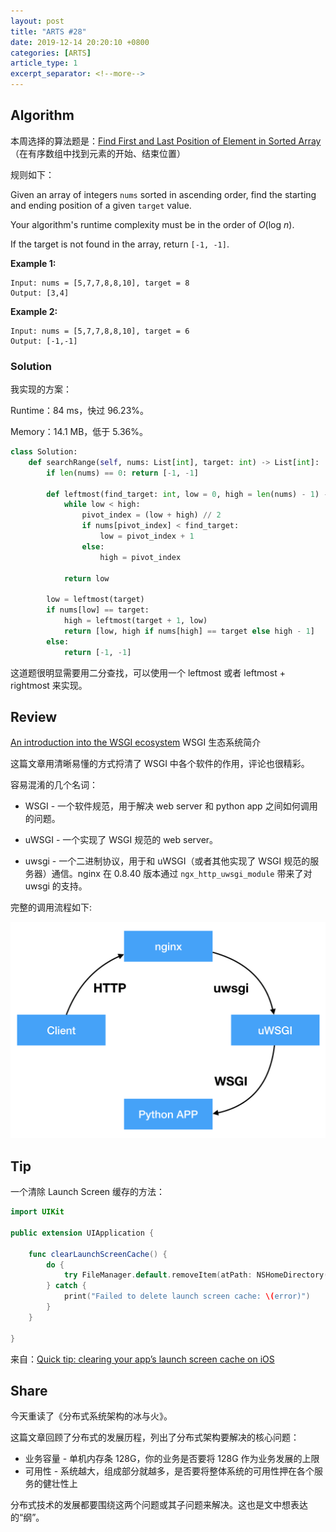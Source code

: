 ```yaml
---
layout: post
title: "ARTS #28"
date: 2019-12-14 20:20:10 +0800
categories: [ARTS]
article_type: 1
excerpt_separator: <!--more-->
---
```



## Algorithm

本周选择的算法题是：[Find First and Last Position of Element in Sorted Array](<https://leetcode.com/problems/find-first-and-last-position-of-element-in-sorted-array/>)（在有序数组中找到元素的开始、结束位置）

<!--more-->

规则如下：

Given an array of integers `nums` sorted in ascending order, find the starting and ending position of a given `target` value.

Your algorithm's runtime complexity must be in the order of *O*(log *n*).

If the target is not found in the array, return `[-1, -1]`.

**Example 1:**

```
Input: nums = [5,7,7,8,8,10], target = 8
Output: [3,4]
```

**Example 2:**

```
Input: nums = [5,7,7,8,8,10], target = 6
Output: [-1,-1]
```

### Solution

我实现的方案：

Runtime：84 ms，快过 96.23%。

Memory：14.1 MB，低于 5.36%。

```python
class Solution:
    def searchRange(self, nums: List[int], target: int) -> List[int]:
        if len(nums) == 0: return [-1, -1]
        
        def leftmost(find_target: int, low = 0, high = len(nums) - 1) -> int:
            while low < high:
                pivot_index = (low + high) // 2
                if nums[pivot_index] < find_target:
                    low = pivot_index + 1
                else:
                    high = pivot_index
                    
            return low
        
        low = leftmost(target)
        if nums[low] == target:
            high = leftmost(target + 1, low)
            return [low, high if nums[high] == target else high - 1]
        else:
            return [-1, -1]
```

这道题很明显需要用二分查找，可以使用一个 leftmost 或者 leftmost + rightmost 来实现。


## Review

[An introduction into the WSGI ecosystem](https://www.ultravioletsoftware.com/single-post/2017/03/23/An-introduction-into-the-WSGI-ecosystem)
WSGI 生态系统简介

这篇文章用清晰易懂的方式捋清了 WSGI 中各个软件的作用，评论也很精彩。

容易混淆的几个名词：

- WSGI - 一个软件规范，用于解决 web server 和 python app 之间如何调用的问题。

- uWSGI - 一个实现了 WSGI 规范的 web server。

- uwsgi - 一个二进制协议，用于和 uWSGI（或者其他实现了 WSGI 规范的服务器）通信。nginx 在 0.8.40 版本通过 `ngx_http_uwsgi_module` 带来了对 uwsgi 的支持。

完整的调用流程如下:

![Image 1](/assets/img/28-1.png)

## Tip

一个清除 Launch Screen 缓存的方法：

```swift
import UIKit

public extension UIApplication {

    func clearLaunchScreenCache() {
        do {
            try FileManager.default.removeItem(atPath: NSHomeDirectory()+"/Library/SplashBoard")
        } catch {
            print("Failed to delete launch screen cache: \(error)")
        }
    }

}
```

来自：[Quick tip: clearing your app’s launch screen cache on iOS](<https://rambo.codes/ios/quick-tip/2019/12/09/clearing-your-apps-launch-screen-cache-on-ios.html?utm_campaign=iOS%2BDev%2BWeekly&utm_medium=web&utm_source=iOS%2BDev%2BWeekly%2BIssue%2B434>)

## Share

今天重读了《分布式系统架构的冰与火》。

这篇文章回顾了分布式的发展历程，列出了分布式架构要解决的核心问题：

- 业务容量 - 单机内存条 128G，你的业务是否要将 128G 作为业务发展的上限
- 可用性 - 系统越大，组成部分就越多，是否要将整体系统的可用性押在各个服务的健壮性上

分布式技术的发展都要围绕这两个问题或其子问题来解决。这也是文中想表达的“纲”。